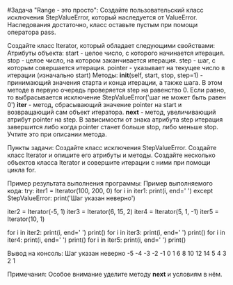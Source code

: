 #Задача "Range - это просто":
Создайте пользовательский класс исключения StepValueError, который наследуется от ValueError.
Наследования достаточно, класс оставьте пустым при помощи оператора pass.

Создайте класс Iterator, который обладает следующими свойствами:
Атрибуты объекта:
start - целое число, с которого начинается итерация.
stop - целое число, на котором заканчивается итерация.
step - шаг, с которым совершается итерация.
pointer - указывает на текущее число в итерации (изначально start)
Методы:
__init__(self, start, stop, step=1) - принимающий значения старта и конца итерации, а также шага. В этом методе в первую очередь проверяется step на равенство 0. Если равно, то выбрасывается исключение StepValueError('шаг не может быть равен 0')
__iter__ - метод, сбрасывающий значение pointer на start и возвращающий сам объект итератора.
__next__ - метод, увеличивающий атрибут pointer на step. В зависимости от знака атрибута step итерация завершится либо когда pointer станет больше stop, либо меньше stop. Учтите это при описании метода.

Пункты задачи:
Создайте класс исключения StepValueError.
Создайте класс Iterator и опишите его атрибуты и методы.
Создайте несколько объектов класса Iterator и совершите итерации с ними при помощи цикла for.

Пример результата выполнения программы:
Пример выполняемого кода:
try:
iter1 = Iterator(100, 200, 0)
for i in iter1:
print(i, end=' ')
except StepValueError:
print('Шаг указан неверно')

iter2 = Iterator(-5, 1)
iter3 = Iterator(6, 15, 2)
iter4 = Iterator(5, 1, -1)
iter5 = Iterator(10, 1)


for i in iter2:
print(i, end=' ')
print()
for i in iter3:
print(i, end=' ')
print()
for i in iter4:
print(i, end=' ')
print()
for i in iter5:
print(i, end=' ')
print()

Вывод на консоль:
Шаг указан неверно
-5 -4 -3 -2 -1 0 1
6 8 10 12 14
5 4 3 2 1

Примечания:
Особое внимание уделите методу __next__ и условиям в нём.
